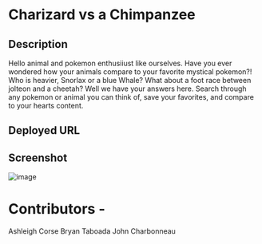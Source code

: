 # Charizard vs a Chimpanzee

## Description  
Hello animal and pokemon enthusiiust like ourselves.  Have you ever wondered how your animals compare to your favorite mystical pokemon?! Who is heavier, Snorlax or a blue Whale? What about a foot race between jolteon and a cheetah? Well we have your answers here. Search through any pokemon or animal you can think of, save your favorites, and compare to your hearts content.

## Deployed URL



## Screenshot
![image](https://github.com/charbonneauJ/Charizard-vs-a-Chimpanzee/assets/167835687/ec80bd8d-9dd1-4079-af79-046ca87333d9)



# Contributors - 
Ashleigh Corse
Bryan Taboada
John Charbonneau
